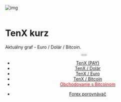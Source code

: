 <div class="jumbotron" markdown="1">


![img]({{img-url}}tenx-logo-kurz.png)
<br>
<br>


# TenX kurz

Aktuálny graf - Euro / Dolár / Bitcoin.


</div>
<header class="navbar navbar-static-top navbar-inverse navbar-sticky" id="top" role="banner">
  <div class="container">
    <div class="navbar-header">
      <button class="navbar-toggle collapsed" type="button" data-toggle="collapse" data-target=".navbar-collapse">
        <span class="icon-bar"></span>
        <span class="icon-bar"></span>
        <span class="icon-bar"></span>
      </button>
    </div>
    <nav class="navbar-collapse collapse" role="navigation" style="height: 1px;" id="scrollpsy">
      <ul class="nav navbar-nav">
        <li class="active">
          <a href="#top"> <span class="hidden-sm">TenX</span> (PAY)</a>
        </li>
        <li>
          <a href="#section-1">TenX / Dolár</a>
        </li>
        <li>
          <a href="#section-2">TenX / Euro</a>
        </li>
        <li>
          <a href="#section-3">TenX / Bitcoin</a>
        </li>
          <li>
          <a href="http://blog.forexsrovnavac.cz/plus500cz"><span style="color: red;">Obchodovanie s Bitcoinom</br></span></a>
        </li>
        </ul>
      <ul class="nav navbar-nav navbar-right">
        <li>
          <a href="{{url}}">Forex <i class="fa fa-bar-chart-o"></i> porovnávač</a>
          </ul>
        </li>
      </ul>
    </nav>
  </div>
</header>
